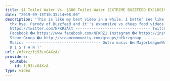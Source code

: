 ```yaml
---
title: $1 Toilet Water Vs. $300 Toilet Water (EXTREME BUZZFEED EXCLUSIVE)
date: "2019-09-15T10:35:14+08:00"
description: 'This is like my best video in a while. I better see like 15,000 likes
  thx bye. Parody of Buzzfeed and it''s expensive vs cheap food videos. Twitter �м
  https://twitter.com/NFKRZAlt --------------------------------- Twitch �м http://www.twitch.tv/nfkrz
  Facebook �м https://www.facebook.com/NFKRZ1 Instagram �м https://instagram.com/roman_nfkrz/
  Steam Group �м http://steamcommunity.com/groups/nfkrzgroup ---------------------------------
  Music: --------------------------------- Outro music �м MajorLeagueWobs/Holder -
  D I S T A N T'
url: /nfkrz/fj93LvG4XzA/
providers:
  youtube:
    id: fj93LvG4XzA
type: video
---
```

